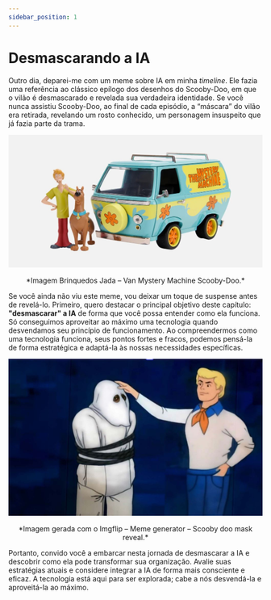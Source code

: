 ```yaml
---
sidebar_position: 1
---
```


# Desmascarando a IA
Outro dia, deparei-me com um meme sobre IA em minha *timeline*. Ele fazia uma referência ao clássico epílogo dos desenhos do Scooby-Doo, em que o vilão é desmascarado e revelada sua verdadeira identidade. Se você nunca assistiu Scooby-Doo, ao final de cada episódio, a “máscara” do vilão era retirada, revelando um rosto conhecido, um personagem insuspeito que já fazia parte da trama.

![Máquina misteriosa](maquina-misteriosa.jfif)
<center>*Imagem Brinquedos Jada – Van Mystery Machine Scooby-Doo.*</center>

Se você ainda não viu este meme, vou deixar um toque de suspense antes de revelá-lo. Primeiro, quero destacar o principal objetivo deste capítulo: **"desmascarar" a IA** de forma que você possa entender como ela funciona. Só conseguimos aproveitar ao máximo uma tecnologia quando desvendamos seu princípio de funcionamento. Ao compreendermos como uma tecnologia funciona, seus pontos fortes e fracos, podemos pensá-la de forma estratégica e adaptá-la às nossas necessidades específicas.

![Vamos desmascarar?](antes-desmascarando.jpg)
<center>*Imagem gerada com o Imgflip – Meme generator – Scooby doo mask reveal.*</center>

Portanto, convido você a embarcar nesta jornada de desmascarar a IA e descobrir como ela pode transformar sua organização. Avalie suas estratégias atuais e considere integrar a IA de forma mais consciente e eficaz. A tecnologia está aqui para ser explorada; cabe a nós desvendá-la e aproveitá-la ao máximo.